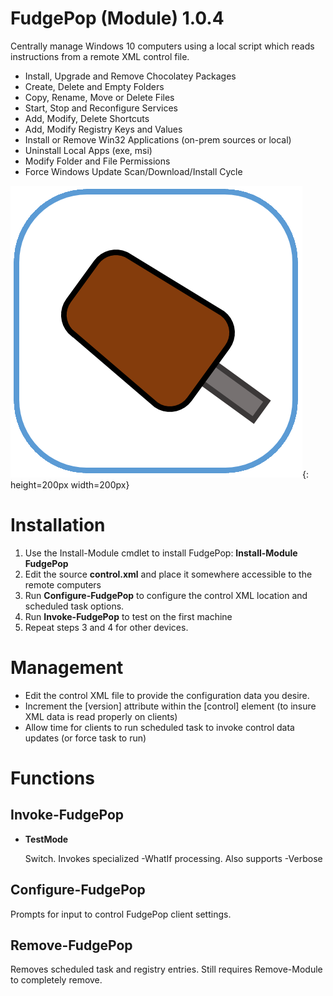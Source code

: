# FudgePop (Module) 1.0.4

Centrally manage Windows 10 computers using a local script which reads instructions from a remote XML control file.

* Install, Upgrade and Remove Chocolatey Packages
* Create, Delete and Empty Folders
* Copy, Rename, Move or Delete Files
* Start, Stop and Reconfigure Services
* Add, Modify, Delete Shortcuts
* Add, Modify Registry Keys and Values
* Install or Remove Win32 Applications (on-prem sources or local)
* Uninstall Local Apps (exe, msi)
* Modify Folder and File Permissions
* Force Windows Update Scan/Download/Install Cycle

![FudgePop Logo](./fudgepop.png){: height=200px width=200px}

# Installation

  1. Use the Install-Module cmdlet to install FudgePop: **Install-Module FudgePop**
  2. Edit the source **control.xml** and place it somewhere accessible to the remote computers
  3. Run **Configure-FudgePop** to configure the control XML location and scheduled task options.
  4. Run **Invoke-FudgePop** to test on the first machine
  5. Repeat steps 3 and 4 for other devices.

# Management

  * Edit the control XML file to provide the configuration data you desire.
  * Increment the [version] attribute within the [control] element (to insure XML data is read properly on clients)
  * Allow time for clients to run scheduled task to invoke control data updates (or force task to run)
  
# Functions

## Invoke-FudgePop

* **TestMode**

  Switch. Invokes specialized -WhatIf processing.  Also supports -Verbose

## Configure-FudgePop

  Prompts for input to control FudgePop client settings.

## Remove-FudgePop

  Removes scheduled task and registry entries.  Still requires Remove-Module to completely remove.

